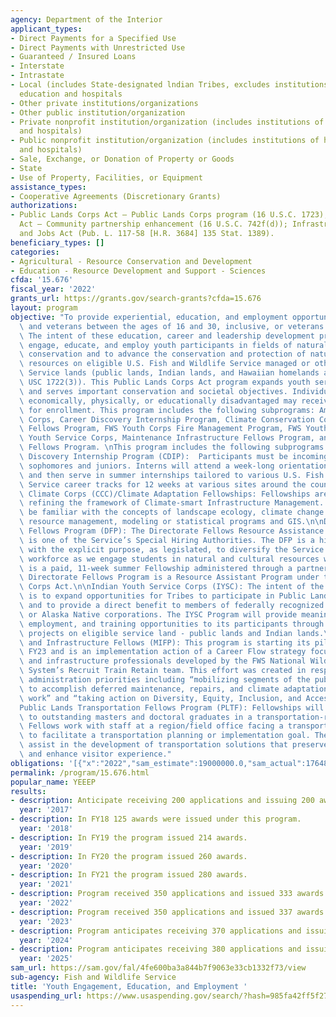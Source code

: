 ```yaml
---
agency: Department of the Interior
applicant_types:
- Direct Payments for a Specified Use
- Direct Payments with Unrestricted Use
- Guaranteed / Insured Loans
- Interstate
- Intrastate
- Local (includes State-designated lndian Tribes, excludes institutions of higher
  education and hospitals
- Other private institutions/organizations
- Other public institution/organization
- Private nonprofit institution/organization (includes institutions of higher education
  and hospitals)
- Public nonprofit institution/organization (includes institutions of higher education
  and hospitals)
- Sale, Exchange, or Donation of Property or Goods
- State
- Use of Property, Facilities, or Equipment
assistance_types:
- Cooperative Agreements (Discretionary Grants)
authorizations:
- Public Lands Corps Act – Public Lands Corps program (16 U.S.C. 1723), Fish and Wildlife
  Act – Community partnership enhancement (16 U.S.C. 742f(d)); Infrastructure Investment
  and Jobs Act (Pub. L. 117-58 [H.R. 3684] 135 Stat. 1389).
beneficiary_types: []
categories:
- Agricultural - Resource Conservation and Development
- Education - Resource Development and Support - Sciences
cfda: '15.676'
fiscal_year: '2022'
grants_url: https://grants.gov/search-grants?cfda=15.676
layout: program
objective: "To provide experiential, education, and employment opportunities for youth\
  \ and veterans between the ages of 16 and 30, inclusive, or veterans age 35 or younger.\
  \ The intent of these education, career and leadership development programs is to\
  \ engage, educate, and employ youth participants in fields of natural resources\
  \ conservation and to advance the conservation and protection of natural and cultural\
  \ resources on eligible U.S. Fish and Wildlife Service managed or other eligible\
  \ Service lands (public lands, Indian lands, and Hawaiian homelands as defined by\
  \ USC 1722(3)). This Public Lands Corps Act program expands youth service opportunities\
  \ and serves important conservation and societal objectives. Individuals who are\
  \ economically, physically, or educationally disadvantaged may receive preference\
  \ for enrollment. This program includes the following subprograms: American Climate\
  \ Corps, Career Discovery Internship Program, Climate Conservation Corps, Directorate\
  \ Fellows Program, FWS Youth Corps Fire Management Program, FWS Youth Corps, Indian\
  \ Youth Service Corps, Maintenance Infrastructure Fellows Program, and Transportation\
  \ Fellows Program. \nThis program includes the following subprograms:\n\nCareer\
  \ Discovery Internship Program (CDIP):  Participants must be incoming college age\
  \ sophomores and juniors. Interns will attend a week-long orientation held in May\
  \ and then serve in summer internships tailored to various U.S. Fish and Wildlife\
  \ Service career tracks for 12 weeks at various sites around the country.\n\nCivilian\
  \ Climate Corps (CCC)/Climate Adaptation Fellowships: Fellowships are focused on\
  \ refining the framework of Climate-smart Infrastructure Management. Fellows should\
  \ be familiar with the concepts of landscape ecology, climate change science, natural\
  \ resource management, modeling or statistical programs and GIS.\n\nDirectorate\
  \ Fellows Program (DFP): The Directorate Fellows Resource Assistance Program (DFP)\
  \ is one of the Service’s Special Hiring Authorities. The DFP is a hiring program\
  \ with the explicit purpose, as legislated, to diversify the Service’s permanent\
  \ workforce as we engage students in natural and cultural resources work. The DFP\
  \ is a paid, 11-week summer Fellowship administered through a partner organization.\
  \ Directorate Fellows Program is a Resource Assistant Program under the Public Lands\
  \ Corps Act.\n\nIndian Youth Service Corps (IYSC): The intent of the IYSC Program\
  \ is to expand opportunities for Tribes to participate in Public Land Corps activities\
  \ and to provide a direct benefit to members of federally recognized Indian Tribes\
  \ or Alaska Native corporations. The IYSC Program will provide meaningful educational,\
  \ employment, and training opportunities to its participants through conservation\
  \ projects on eligible service land - public lands and Indian lands.\n\nMaintenance\
  \ and Infrastructure Fellows (MIFP): This program is starting its pilot year in\
  \ FY23 and is an implementation action of a Career Flow strategy focused on maintenance\
  \ and infrastructure professionals developed by the FWS National Wildlife Refuge\
  \ System’s Recruit Train Retain team. This effort was created in response to various\
  \ administration priorities including “mobilizing segments of the public citizenry\
  \ to accomplish deferred maintenance, repairs, and climate adaptation and resiliency\
  \ work” and “taking action on Diversity, Equity, Inclusion, and Accessibility (DEIA).”\n\
  Public Lands Transportation Fellows Program (PLTF): Fellowships will be provided\
  \ to outstanding masters and doctoral graduates in a transportation-related field.\
  \ Fellows work with staff at a region/field office facing a transportation issue\
  \ to facilitate a transportation planning or implementation goal. The assigned projects\
  \ assist in the development of transportation solutions that preserve valuable resources\
  \ and enhance visitor experience."
obligations: '[{"x":"2022","sam_estimate":19000000.0,"sam_actual":17648072.0,"usa_spending_actual":-3595.1800000000003},{"x":"2023","sam_estimate":19500000.0,"sam_actual":28729572.0,"usa_spending_actual":-468.16},{"x":"2024","sam_estimate":27000000.0,"sam_actual":0.0,"usa_spending_actual":0.0}]'
permalink: /program/15.676.html
popular_name: YEEEP
results:
- description: Anticipate receiving 200 applications and issuing 200 awards. 250 awards
  year: '2017'
- description: In FY18 125 awards were issued under this program.
  year: '2018'
- description: In FY19 the program issued 214 awards.
  year: '2019'
- description: In FY20 the program issued 260 awards.
  year: '2020'
- description: In FY21 the program issued 280 awards.
  year: '2021'
- description: Program received 350 applications and issued 333 awards.
  year: '2022'
- description: Program received 350 applications and issued 337 awards.
  year: '2023'
- description: Program anticipates receiving 370 applications and issuing 360 awards.
  year: '2024'
- description: Program anticipates receiving 380 applications and issuing 370 awards.
  year: '2025'
sam_url: https://sam.gov/fal/4fe600ba3a844b7f9063e33cb1332f73/view
sub-agency: Fish and Wildlife Service
title: 'Youth Engagement, Education, and Employment '
usaspending_url: https://www.usaspending.gov/search/?hash=985fa42ff5f27ff9dd29cecb8cf6d054
---
```

